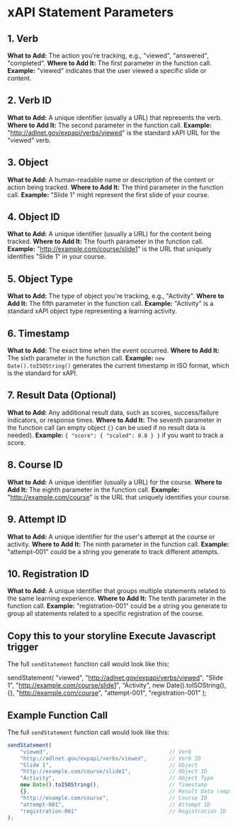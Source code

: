 # xAPI Statement Parameters

## 1. Verb
**What to Add:** The action you're tracking, e.g., "viewed", "answered", "completed".
**Where to Add It:** The first parameter in the function call.
**Example:** "viewed" indicates that the user viewed a specific slide or content.

## 2. Verb ID
**What to Add:** A unique identifier (usually a URL) that represents the verb.
**Where to Add It:** The second parameter in the function call.
**Example:** "http://adlnet.gov/expapi/verbs/viewed" is the standard xAPI URL for the "viewed" verb.

## 3. Object
**What to Add:** A human-readable name or description of the content or action being tracked.
**Where to Add It:** The third parameter in the function call.
**Example:** "Slide 1" might represent the first slide of your course.

## 4. Object ID
**What to Add:** A unique identifier (usually a URL) for the content being tracked.
**Where to Add It:** The fourth parameter in the function call.
**Example:** "http://example.com/course/slide1" is the URL that uniquely identifies "Slide 1" in your course.

## 5. Object Type
**What to Add:** The type of object you're tracking, e.g., "Activity".
**Where to Add It:** The fifth parameter in the function call.
**Example:** "Activity" is a standard xAPI object type representing a learning activity.

## 6. Timestamp
**What to Add:** The exact time when the event occurred.
**Where to Add It:** The sixth parameter in the function call.
**Example:** `new Date().toISOString()` generates the current timestamp in ISO format, which is the standard for xAPI.

## 7. Result Data (Optional)
**What to Add:** Any additional result data, such as scores, success/failure indicators, or response times.
**Where to Add It:** The seventh parameter in the function call (an empty object `{}` can be used if no result data is needed).
**Example:** `{ "score": { "scaled": 0.8 } }` if you want to track a score.

## 8. Course ID
**What to Add:** A unique identifier (usually a URL) for the course.
**Where to Add It:** The eighth parameter in the function call.
**Example:** "http://example.com/course" is the URL that uniquely identifies your course.

## 9. Attempt ID
**What to Add:** A unique identifier for the user's attempt at the course or activity.
**Where to Add It:** The ninth parameter in the function call.
**Example:** "attempt-001" could be a string you generate to track different attempts.

## 10. Registration ID
**What to Add:** A unique identifier that groups multiple statements related to the same learning experience.
**Where to Add It:** The tenth parameter in the function call.
**Example:** "registration-001" could be a string you generate to group all statements related to a specific registration of the course.






## Copy this to your storyline Execute Javascript trigger

The full `sendStatement` function call would look like this:

sendStatement(
    "viewed",
    "http://adlnet.gov/expapi/verbs/viewed",
    "Slide 1",
    "http://example.com/course/slide1",
    "Activity",
    new Date().toISOString(),
    {},
    "http://example.com/course",
    "attempt-001",
    "registration-001"
);

## Example Function Call

The full `sendStatement` function call would look like this:

```javascript
sendStatement(
    "viewed",                                      // Verb
    "http://adlnet.gov/expapi/verbs/viewed",       // Verb ID
    "Slide 1",                                     // Object
    "http://example.com/course/slide1",            // Object ID
    "Activity",                                    // Object Type
    new Date().toISOString(),                      // Timestamp
    {},                                            // Result Data (empty if not used)
    "http://example.com/course",                   // Course ID
    "attempt-001",                                 // Attempt ID
    "registration-001"                             // Registration ID
);

